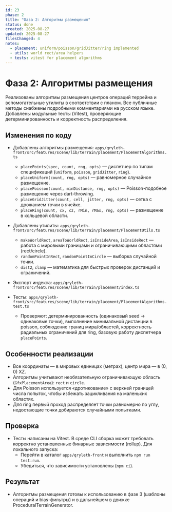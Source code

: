 ```yaml
---
id: 23
phase: 2
title: "Фаза 2: Алгоритмы размещения"
status: done
created: 2025-08-27
updated: 2025-08-27
filesChanged: 4
notes:
  - placement: uniform/poisson/gridJitter/ring implemented
  - utils: world rect/area helpers
  - tests: vitest for placement algorithms
---
```


# Фаза 2: Алгоритмы размещения

Реализованы алгоритмы размещения центров операций террейна и вспомогательные утилиты в соответствии с планом. Все публичные методы снабжены подробными комментариями на русском языке. Добавлены модульные тесты (Vitest), проверяющие детерминированность и корректность распределения.

## Изменения по коду

- Добавлены алгоритмы размещения: `apps/qryleth-front/src/features/scene/lib/terrain/placement/PlacementAlgorithms.ts`
  - `placePoints(spec, count, rng, opts)` — диспетчер по типам спецификаций (`uniform`, `poisson`, `gridJitter`, `ring`).
  - `placeUniform(count, rng, opts)` — равномерное случайное размещение.
  - `placePoisson(count, minDistance, rng, opts)` — Poisson-подобное размещение через dart-throwing.
  - `placeGridJitter(count, cell, jitter, rng, opts)` — сетка с дрожанием точки в ячейке.
  - `placeRing(count, cx, cz, rMin, rMax, rng, opts)` — размещение в кольцевой области.

- Добавлены утилиты: `apps/qryleth-front/src/features/scene/lib/terrain/placement/PlacementUtils.ts`
  - `makeWorldRect`, `areaToWorldRect`, `isInsideArea`, `isInsideRect` — работа с мировыми границами и ограничивающими областями (rect/circle).
  - `randomPointInRect`, `randomPointInCircle` — выборка случайной точки.
  - `dist2`, `clamp` — математика для быстрых проверок дистанций и ограничений.

- Экспорт индекса: `apps/qryleth-front/src/features/scene/lib/terrain/placement/index.ts`

- Тесты: `apps/qryleth-front/src/features/scene/lib/terrain/placement/PlacementAlgorithms.test.ts`
  - Проверяют: детерминированность (одинаковый seed → одинаковые точки),
    выполнение минимальной дистанции в poisson, соблюдение границ мира/областей,
    корректность радиальных ограничений для ring, базовую работу диспетчера `placePoints`.

## Особенности реализации

- Все координаты — в мировых единицах (метрах), центр мира — в (0, 0) XZ.
- Алгоритмы учитывают необязательную ограничивающую область (`GfxPlacementArea`): `rect` и `circle`.
- Для Poisson используется «дротикование» с верхней границей числа попыток, чтобы избежать зацикливания на маленьких областях.
- Для ring первый проход распределяет точки равномерно по углу, недостающие точки добираются случайными попытками.

## Проверка

- Тесты написаны на Vitest. В среде CLI сборка может требовать корректно установленные бинарные зависимости (rollup). Для локального запуска:
  - Перейти в каталог `apps/qryleth-front` и выполнить `npm run test:run`.
  - Убедиться, что зависимости установлены (`npm ci`).

## Результат

- Алгоритмы размещения готовы к использованию в фазе 3 (шаблоны операций и bias-фильтры) и в дальнейшем в движке ProceduralTerrainGenerator.

